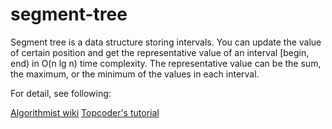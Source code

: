 # segment-tree

Segment tree is a data structure storing intervals. You can update the value of certain position and get the representative value of an interval [begin, end) in O(n lg n) time complexity. The representative value can be the sum, the maximum, or the minimum of the values in each interval.

For detail, see following:

[Algorithmist wiki](http://www.algorithmist.com/index.php/Segmented_Trees) 
[Topcoder's tutorial](http://www.topcoder.com/tc?d1=tutorials&d2=lowestCommonAncestor&module=Static) 
